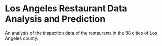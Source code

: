 # Los Angeles Restaurant Data Analysis and Prediction
An analysis of the inspection data of the restaurants in the 88 cities of Los Angeles county.
